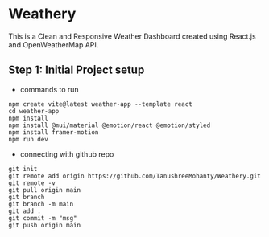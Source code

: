 # Weathery
This is a Clean and Responsive Weather Dashboard created using React.js and OpenWeatherMap API.

## Step 1: Initial Project setup
- commands to run
```
npm create vite@latest weather-app --template react
cd weather-app
npm install
npm install @mui/material @emotion/react @emotion/styled
npm install framer-motion
npm run dev

```

- connecting with github repo
```
git init
git remote add origin https://github.com/TanushreeMohanty/Weathery.git
git remote -v
git pull origin main
git branch
git branch -m main
git add .
git commit -m "msg"
git push origin main
```